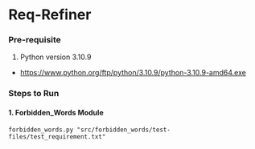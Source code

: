 # Req-Refiner

### Pre-requisite
1. Python version 3.10.9 
- https://www.python.org/ftp/python/3.10.9/python-3.10.9-amd64.exe

### Steps to Run

#### 1. Forbidden_Words Module
```
forbidden_words.py "src/forbidden_words/test-files/test_requirement.txt"
```






